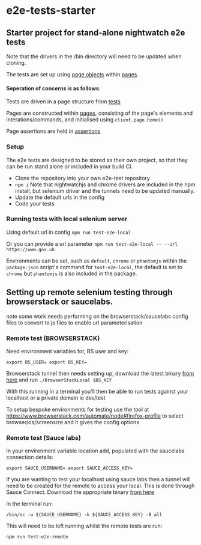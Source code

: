 # e2e-tests-starter

## Starter project for stand-alone nightwatch e2e tests

Note that the drivers in the /bin directory will need to be updated when cloning.

The tests are set up using [page objects](http://nightwatchjs.org/guide#page-objects) within [pages](./pages/).

#### Seperation of concerns is as follows:

Tests are driven in a page structure from [tests](./tests/)

Pages are constructed within [pages](./pages), consisting of the page's elements and interations/commands, and initialised using `client.page.home()`

Page assertions are held in [assertions](./assertions/)

### Setup
The e2e tests are designed to be stored as their own project, so that they can be run stand alone or included in your build CI.

* Clone the repository into your own e2e-test repository
* `npm i` Note that nightwatchjs and chrome drivers are included in the npm install, but selenium driver and the tunnels need to be updated manually.
* Update the default urls in the config
* Code your tests

### Running tests with local selenium server
Using default url in config `npm run test-e2e-local`

Or you can provide a url parameter `npm run test-e2e-local -- --url https://www.gov.uk`

Environments can be set, such as `default`, `chrome` or `phantomjs` within the `package.json` script's command for `test-e2e-local`, the default is set to `chrome` but `phantomjs` is also included in the package.

## Setting up remote selenium testing through browserstack or saucelabs.

note some work needs performing on the browserstack/saucelabs config files to convert to js files to enable url parameterisation

### Remote test (BROWSERSTACK)

Need environment variables for, BS user and key:

`export BS_USER=
export BS_KEY=`

Browserstack tunnel then needs setting up, download the latest binary [from here](https://www.browserstack.com/automate/node#setting-local-tunnel) and run `./BrowserStackLocal $BS_KEY`

With this running in a terminal you'll then be able to run tests against your localhost or a private domain ie dev/test

To setup bespoke environments for testing use the tool at https://www.browserstack.com/automate/node#firefox-profile to select browser/os/screensize and it gives the config options

### Remote test (Sauce labs)

In your environment variable location add, populated with the saucelabs connection details:

`export SAUCE_USERNAME=
export SAUCE_ACCESS_KEY=`

If you are wanting to test your localhost using sauce labs then a tunnel will need to be created for the remote to access your local.  This is done through Sauce Connect. Download the appropriate binary [from here](https://wiki.saucelabs.com/display/DOCS/Setting+Up+Sauce+Connect)

In the terminal run:

`/bin/sc -u ${SAUCE_USERNAME} -k ${SAUCE_ACCESS_KEY} -B all`

This will need to be left running whilst the remote tests are run:

`npm run test-e2e-remote`

